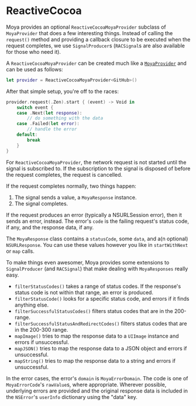ReactiveCocoa
=============

Moya provides an optional `ReactiveCocoaMoyaProvider` subclass of
`MoyaProvider` that does a few interesting things. Instead of
calling the `request()` method and providing a callback closure
to be executed when the request completes, we use `SignalProducer`s
(`RACSignal`s are also available for those who need it).

A `ReactiveCocoaMoyaProvider` can be created much like a
[`MoyaProvider`](Providers.md) and can be used as follows:

```swift
let provider = ReactiveCocoaMoyaProvider<GitHub>()
```

After that simple setup, you're off to the races:

```swift
provider.request(.Zen).start { (event) -> Void in
    switch event {
    case .Next(let response):
        // do something with the data
    case .Failed(let error):
        // handle the error
    default:
        break
    }
}
```

For `ReactiveCocoaMoyaProvider`, the network request is not started
until the signal is subscribed to. If the subscription to the signal
is disposed of before the request completes, the request is cancelled.

If the request completes normally, two things happen:

1. The signal sends a value, a `MoyaResponse` instance.
2. The signal completes.

If the request produces an error (typically a NSURLSession error),
then it sends an error, instead. The error's `code` is the failing
request's status code, if any, and the response data, if any.

The `MoyaResponse` class contains a `statusCode`, some `data`,
and a(n optional) `NSURLResponse`. You can use these values however
you like in `startWithNext` or `map` calls.

To make things even awesomer, Moya provides some extensions to
`SignalProducer` (and `RACSignal`) that make dealing with `MoyaResponses`
really easy.

- `filterStatusCodes()` takes a range of status codes. If the
  response's status code is not within that range, an error is
  produced.
- `filterStatusCode()` looks for a specific status code, and errors
  if it finds anything else.
- `filterSuccessfulStatusCodes()` filters status codes that
  are in the 200-range.
- `filterSuccessfulStatusAndRedirectCodes()` filters status codes
  that are in the 200-300 range.
- `mapImage()` tries to map the response data to a `UIImage` instance
  and errors if unsuccessful.
- `mapJSON()` tries to map the response data to a JSON object and
  errors if unsuccessful.
- `mapString()` tries to map the response data to a string and
  errors if unsuccessful.

In the error cases, the error's `domain` is `MoyaErrorDomain`. The code
is one of `MoyaErrorCode`'s `rawValue`s, where appropriate. Wherever
possible, underlying errors are provided and the original response
data is included in the `NSError`'s `userInfo` dictionary using the
"data" key.

